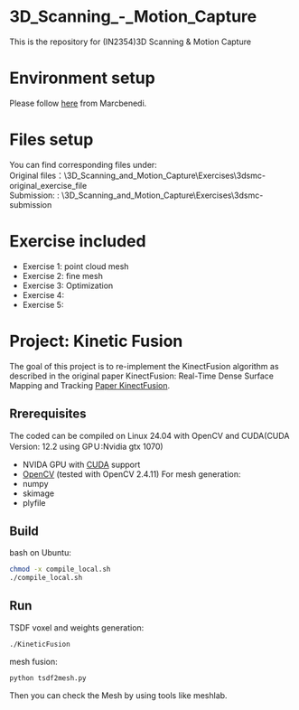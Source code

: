 # 3D_Scanning_-_Motion_Capture
This is the repository for (IN2354)3D Scanning & Motion Capture
# Environment setup
Please follow [here](https://github.com/marcbenedi/3dsmc-env?tab=readme-ov-file) from Marcbenedi.  
# Files setup
You can find corresponding files under:  
Original files：\3D_Scanning_and_Motion_Capture\Exercises\3dsmc-original_exercise_file  
Submission: : \3D_Scanning_and_Motion_Capture\Exercises\3dsmc-submission
# Exercise included
- Exercise 1: point cloud mesh
- Exercise 2: fine mesh
- Exercise 3: Optimization
- Exercise 4: 
- Exercise 5: 

# Project: Kinetic Fusion
The goal of this project is to re-implement the KinectFusion algorithm as described in the original paper KinectFusion: Real-Time Dense Surface Mapping and Tracking [Paper KinectFusion](https://www.microsoft.com/en-us/research/wp-content/uploads/2016/02/kinectfusion-uist-comp.pdf).

## Rrerequisites
The coded can be compiled on Linux 24.04 with OpenCV and CUDA(CUDA Version: 12.2 using GPＵ:Nvidia gtx 1070)
- NVIDA GPU with [CUDA](https://developer.nvidia.com/cuda-downloads) support
- [OpenCV](http://opencv.org/) (tested with OpenCV 2.4.11)
For mesh generation:
- numpy
- skimage
- plyfile

## Build 
bash on Ubuntu:
```bash
chmod -x compile_local.sh
./compile_local.sh
```

## Run
TSDF voxel and weights generation:
```bash
./KineticFusion
```
mesh fusion:
```bash
python tsdf2mesh.py
```
Then you can check the Mesh by using tools like meshlab.


